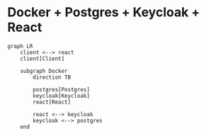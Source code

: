 # Docker + Postgres + Keycloak + React

```mermaid
graph LR
    client <--> react
    client[Client]

    subgraph Docker
        direction TB

        postgres[Postgres]
        keycloak[Keycloak]
        react[React]

        react <--> keycloak
        keycloak <--> postgres
    end
```

